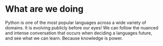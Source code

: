 # What are we doing

Python is one of the most popular languages
across a wide variety of domains.
It is evolving publicly before our eyes!
We can follow the nuanced and intense conversation
that occurs when deciding a languages future,
and see what we can learn. Because knowledge is power.

